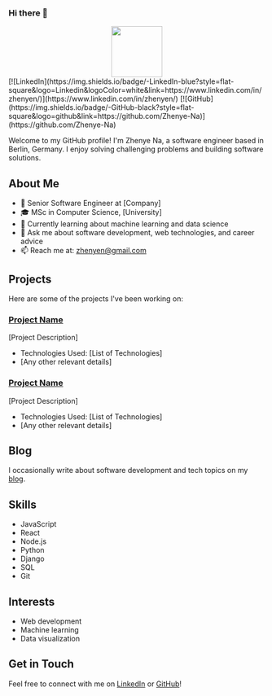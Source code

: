### Hi there 👋
<div id="header" align="center">
  <img src="https://media.giphy.com/media/M9gbBd9nbDrOTu1Mqx/giphy.gif" width="100"/>
</div>
[![LinkedIn](https://img.shields.io/badge/-LinkedIn-blue?style=flat-square&logo=Linkedin&logoColor=white&link=https://www.linkedin.com/in/zhenyen/)](https://www.linkedin.com/in/zhenyen/) [![GitHub](https://img.shields.io/badge/-GitHub-black?style=flat-square&logo=github&link=https://github.com/Zhenye-Na)](https://github.com/Zhenye-Na)

Welcome to my GitHub profile! I'm Zhenye Na, a software engineer based in Berlin, Germany. I enjoy solving challenging problems and building software solutions.

## About Me

- 💼 Senior Software Engineer at [Company]
- 🎓 MSc in Computer Science, [University]
- 🌱 Currently learning about machine learning and data science
- 💬 Ask me about software development, web technologies, and career advice
- 📫 Reach me at: [zhenyen@gmail.com](mailto:zhenyen@gmail.com)

## Projects

Here are some of the projects I've been working on:

### [Project Name](https://github.com/Zhenye-Na/Project-Name)

[Project Description]

- Technologies Used: [List of Technologies]
- [Any other relevant details]

### [Project Name](https://github.com/Zhenye-Na/Project-Name)

[Project Description]

- Technologies Used: [List of Technologies]
- [Any other relevant details]

## Blog

I occasionally write about software development and tech topics on my [blog](https://zhenye-na.github.io/).

## Skills

- JavaScript
- React
- Node.js
- Python
- Django
- SQL
- Git

## Interests

- Web development
- Machine learning
- Data visualization

## Get in Touch

Feel free to connect with me on [LinkedIn](https://www.linkedin.com/in/zhenyen/) or [GitHub](https://github.com/Zhenye-Na)!

